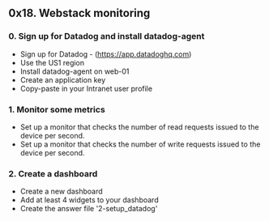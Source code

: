 ## 0x18. Webstack monitoring

### 0. Sign up for Datadog and install datadog-agent
- Sign up for Datadog - (https://app.datadoghq.com)
- Use the US1 region
- Install datadog-agent on web-01
- Create an application key
- Copy-paste in your Intranet user profile

### 1. Monitor some metrics
- Set up a monitor that checks the number of read requests issued to the device per second.
- Set up a monitor that checks the number of write requests issued to the device per second.

### 2. Create a dashboard
- Create a new dashboard
- Add at least 4 widgets to your dashboard
- Create the answer file '2-setup_datadog'
